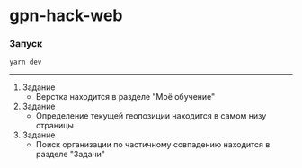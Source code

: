 # gpn-hack-web

### Запуск
``` yarn dev ```

---
1. Задание
    + Верстка находится в разделе "Моё обучение"
2. Задание
    + Определение текущей геопозиции находится в самом низу страницы
3. Задание
    + Поиск организации по частичному совпадению находится в разделе "Задачи"